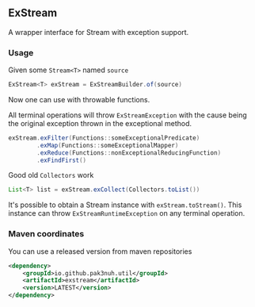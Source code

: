 ## ExStream
A wrapper interface for Stream with exception support.

### Usage
Given some `Stream<T>` named `source`
```java
ExStream<T> exStream = ExStreamBuilder.of(source)
```
Now one can use with throwable functions. 

All terminal operations will throw `ExStreamException` with the cause being the original exception thrown in the exceptional method.
```java
exStream.exFilter(Functions::someExceptionalPredicate)
        .exMap(Functions::someExceptionalMapper)
        .exReduce(Functions::nonExceptionalReducingFunction)
        .exFindFirst()
```

Good old `Collectors` work
````java
List<T> list = exStream.exCollect(Collectors.toList())
````

It's possible to obtain a Stream instance with `exStream.toStream()`. 
This instance can throw `ExStreamRuntimeException` on any terminal operation.

### Maven coordinates

You can use a released version from maven repositories

````xml
<dependency>
    <groupId>io.github.pak3nuh.util</groupId>
    <artifactId>exstream</artifactId>
    <version>LATEST</version>
</dependency>
````